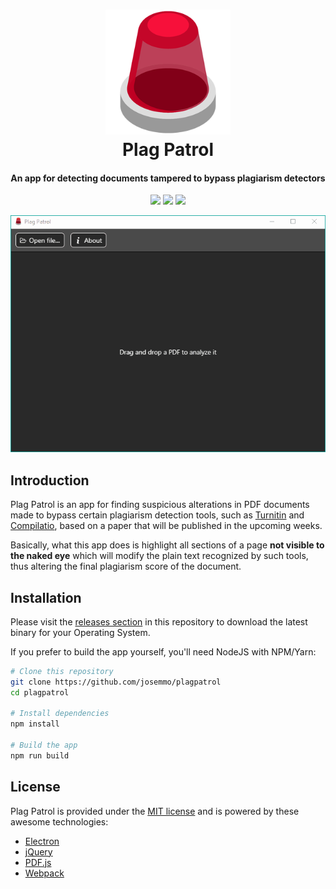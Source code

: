 <h1 align="center">
  <a href="http://www.amitmerchant.com/electron-markdownify"><img src="build/icons/256x256.png" alt="" width="200"></a><br>
  Plag Patrol<br>
</h1>
<h4 align="center">An app for detecting documents tampered to bypass plagiarism detectors</h4>

<p align="center">
  <a href="https://travis-ci.com/josemmo/plagpatrol"><img src="https://travis-ci.com/josemmo/plagpatrol.svg?branch=master"></a>
  <a href="https://github.com/josemmo/plagpatrol/releases/latest"><img src="https://img.shields.io/badge/download-latest-10a19b.svg"></a>
  <a href="LICENSE"><img src="https://img.shields.io/github/license/josemmo/plagpatrol.svg"></a>
</p>

<p align="center">
  <img src="demo.gif" alt="Desktop app demo" />
</p>

## Introduction
Plag Patrol is an app for finding suspicious alterations in PDF documents made to bypass certain plagiarism detection tools, such as [Turnitin](https://www.turnitin.com/) and [Compilatio](https://www.compilatio.net/), based on a paper that will be published in the upcoming weeks.

Basically, what this app does is highlight all sections of a page **not visible to the naked eye** which will modify the plain text recognized by such tools, thus altering the final plagiarism score of the document.

## Installation
Please visit the [releases section](https://github.com/josemmo/plagpatrol/releases/latest) in this repository to download the latest binary for your Operating System.

If you prefer to build the app yourself, you'll need NodeJS with NPM/Yarn:
```bash
# Clone this repository
git clone https://github.com/josemmo/plagpatrol
cd plagpatrol

# Install dependencies
npm install

# Build the app
npm run build
```

## License
Plag Patrol is provided under the [MIT license](LICENSE) and is powered by these awesome technologies:
- [Electron](https://electronjs.org/)
- [jQuery](https://jquery.com/)
- [PDF.js](https://mozilla.github.io/pdf.js/)
- [Webpack](https://webpack.js.org/)
